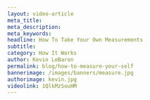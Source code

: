 ```yaml
---
layout: video-article
meta_title:
meta_description:
meta_keywords:
headline: How To Take Your Own Measurements
subtitle:
category: How It Works
author: Kevin LeBaron
permalink: blog/how-to-measure-your-self
bannerimage: /images/banners/measure.jpg
authorimage: kevin.jpg
videolink: 1QlkMzSouHM
---
```



